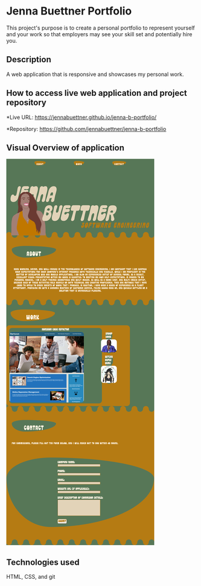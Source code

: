 # Jenna Buettner Portfolio

This project's purpose is to create a personal portfolio to represent yourself and your work so that employers may see your skill set and potentially hire you.

## Description

A web application that is responsive and showcases my personal work.

## How to access live web application and project repository

*Live URL: https://jennabuettner.github.io/jenna-b-portfolio/

*Repository: https://github.com/jennabuettner/jenna-b-portfolio

## Visual Overview of application
![alt text](./assets/images/jenna-b-portfolio-app-img.png)

## Technologies used
HTML, CSS, and git

